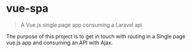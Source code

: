 # vue-spa

> A Vue.js single page app consuming a Laravel api

The purpose of this project is to get in touch with routing in a Single page vue.js app and consuming an API with Ajax.
